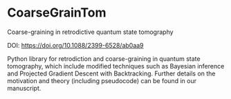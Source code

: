 # CoarseGrainTom
Coarse-graining in retrodictive quantum state tomography 

DOI: https://doi.org/10.1088/2399-6528/ab0aa9

Python library for retrodiction and coarse-graining in quantum state tomography, which include modified techniques such as Bayesian inference and Projected Gradient Descent with Backtracking. Further details on the motivation and theory (including pseudocode) can be found in our manuscript.
